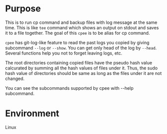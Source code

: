 # Purpose
This is to run cp command and backup files with log message at the same time. This is like `tee` command which shows an output on stdout and saves it to a file together. The goal of this `cpee` is to be alias for cp command.

`cpee` has git-log-like feature to read the past logs you copied by giving subcommand `--log` or `--show`. You can get only head of the log by `--head`. Several functions help you not to forget leaving logs, etc.

The root directories containing copied files have the pseudo hash value calcurated by summing all the hash values of files under it. Thus, the sudo hash value of directories should be same as long as the files under it are not changed.

You can see the subcommands supported by cpee with --help subcommand.

# Environment
Linux

